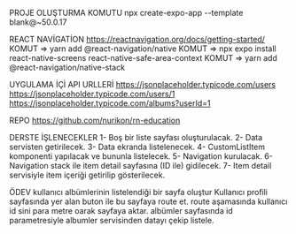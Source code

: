 PROJE OLUŞTURMA KOMUTU
npx create-expo-app --template blank@~50.0.17

REACT NAVİGATİON
https://reactnavigation.org/docs/getting-started/
KOMUT => yarn add @react-navigation/native
KOMUT => npx expo install react-native-screens react-native-safe-area-context
KOMUT => yarn add @react-navigation/native-stack



UYGULAMA İÇİ API URLLERİ
https://jsonplaceholder.typicode.com/users
https://jsonplaceholder.typicode.com/users/1
https://jsonplaceholder.typicode.com/albums?userId=1

REPO
https://github.com/nurikon/rn-education

DERSTE İŞLENECEKLER
1- Boş bir liste sayfası oluşturulacak.
2- Data servisten getirilecek.
3- Data ekranda listelenecek.
4- CustomListItem komponenti yapılacak ve bununla listelecek.
5- Navigation kurulacak.
6- Navigation stack ile item detail sayfasına (ID ile) gidilecek.
7- Item detail servisiyle item içeriği getirilip gösterilecek.


ÖDEV
kullanıcı albümlerinin listelendiği bir sayfa oluştur
Kullanıcı profili sayfasında yer alan buton ile bu sayfaya route et.
route aşamasında kullanıcı id sini para metre oarak sayfaya aktar.
albümler sayfasında id parametresiyle albumler servisinden datayı çekip listele.
